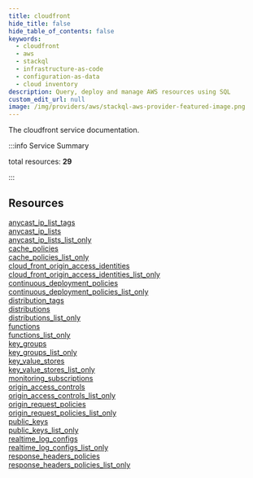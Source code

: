 ```yaml
---
title: cloudfront
hide_title: false
hide_table_of_contents: false
keywords:
  - cloudfront
  - aws
  - stackql
  - infrastructure-as-code
  - configuration-as-data
  - cloud inventory
description: Query, deploy and manage AWS resources using SQL
custom_edit_url: null
image: /img/providers/aws/stackql-aws-provider-featured-image.png
---
```


The cloudfront service documentation.

:::info Service Summary

<div class="row">
<div class="providerDocColumn">
<span>total resources:&nbsp;<b>29</b></span><br />
</div>
</div>

:::

## Resources
<div class="row">
<div class="providerDocColumn">
<a href="/providers/aws/cloudfront/anycast_ip_list_tags/">anycast_ip_list_tags</a><br />
<a href="/providers/aws/cloudfront/anycast_ip_lists/">anycast_ip_lists</a><br />
<a href="/providers/aws/cloudfront/anycast_ip_lists_list_only/">anycast_ip_lists_list_only</a><br />
<a href="/providers/aws/cloudfront/cache_policies/">cache_policies</a><br />
<a href="/providers/aws/cloudfront/cache_policies_list_only/">cache_policies_list_only</a><br />
<a href="/providers/aws/cloudfront/cloud_front_origin_access_identities/">cloud_front_origin_access_identities</a><br />
<a href="/providers/aws/cloudfront/cloud_front_origin_access_identities_list_only/">cloud_front_origin_access_identities_list_only</a><br />
<a href="/providers/aws/cloudfront/continuous_deployment_policies/">continuous_deployment_policies</a><br />
<a href="/providers/aws/cloudfront/continuous_deployment_policies_list_only/">continuous_deployment_policies_list_only</a><br />
<a href="/providers/aws/cloudfront/distribution_tags/">distribution_tags</a><br />
<a href="/providers/aws/cloudfront/distributions/">distributions</a><br />
<a href="/providers/aws/cloudfront/distributions_list_only/">distributions_list_only</a><br />
<a href="/providers/aws/cloudfront/functions/">functions</a><br />
<a href="/providers/aws/cloudfront/functions_list_only/">functions_list_only</a><br />
<a href="/providers/aws/cloudfront/key_groups/">key_groups</a>
</div>
<div class="providerDocColumn">
<a href="/providers/aws/cloudfront/key_groups_list_only/">key_groups_list_only</a><br />
<a href="/providers/aws/cloudfront/key_value_stores/">key_value_stores</a><br />
<a href="/providers/aws/cloudfront/key_value_stores_list_only/">key_value_stores_list_only</a><br />
<a href="/providers/aws/cloudfront/monitoring_subscriptions/">monitoring_subscriptions</a><br />
<a href="/providers/aws/cloudfront/origin_access_controls/">origin_access_controls</a><br />
<a href="/providers/aws/cloudfront/origin_access_controls_list_only/">origin_access_controls_list_only</a><br />
<a href="/providers/aws/cloudfront/origin_request_policies/">origin_request_policies</a><br />
<a href="/providers/aws/cloudfront/origin_request_policies_list_only/">origin_request_policies_list_only</a><br />
<a href="/providers/aws/cloudfront/public_keys/">public_keys</a><br />
<a href="/providers/aws/cloudfront/public_keys_list_only/">public_keys_list_only</a><br />
<a href="/providers/aws/cloudfront/realtime_log_configs/">realtime_log_configs</a><br />
<a href="/providers/aws/cloudfront/realtime_log_configs_list_only/">realtime_log_configs_list_only</a><br />
<a href="/providers/aws/cloudfront/response_headers_policies/">response_headers_policies</a><br />
<a href="/providers/aws/cloudfront/response_headers_policies_list_only/">response_headers_policies_list_only</a>
</div>
</div>